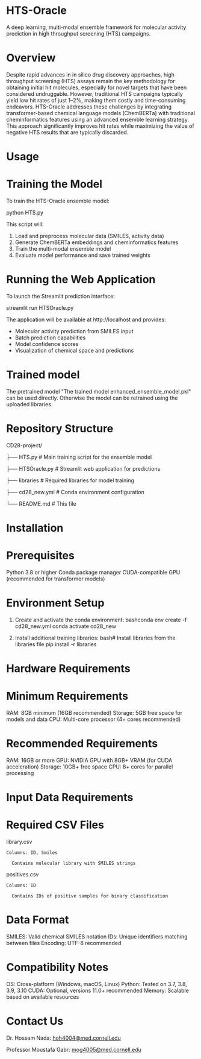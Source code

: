 # HTS-Oracle
A deep learning, multi-modal ensemble framework for molecular activity prediction in high throughput screening (HTS) campaigns.
# Overview
Despite rapid advances in in silico drug discovery approaches, high throughput screening (HTS) assays remain the key methodology for obtaining initial hit molecules, especially for novel targets that have been considered undruggable. However, traditional HTS campaigns typically yield low hit rates of just 1–2%, making them costly and time-consuming endeavors.
HTS-Oracle addresses these challenges by integrating transformer-based chemical language models (ChemBERTa) with traditional cheminformatics features using an advanced ensemble learning strategy. This approach significantly improves hit rates while maximizing the value of negative HTS results that are typically discarded.

# Usage

# Training the Model

To train the HTS-Oracle ensemble model:

python HTS.py

This script will:
  1. Load and preprocess molecular data (SMILES, activity data)
  2. Generate ChemBERTa embeddings and cheminformatics features
  3. Train the multi-modal ensemble model
  4. Evaluate model performance and save trained weights

# Running the Web Application
To launch the Streamlit prediction interface:

  streamlit run HTSOracle.py

The application will be available at http://localhost and provides:

  - Molecular activity prediction from SMILES input
  - Batch prediction capabilities
  - Model confidence scores
  - Visualization of chemical space and predictions

# Trained model

The pretrained model "The trained model enhanced_ensemble_model.pkl" can be used directly. Otherwise the model can be retrained using the uploaded libraries.

# Repository Structure
CD28-project/

├── HTS.py                 # Main training script for the ensemble model

├── HTSOracle.py          # Streamlit web application for predictions

├── libraries             # Required libraries for model training

├── cd28_new.yml         # Conda environment configuration

└── README.md            # This file

# Installation

# Prerequisites
Python 3.8 or higher
Conda package manager
CUDA-compatible GPU (recommended for transformer models)

# Environment Setup
1. Create and activate the conda environment:
bashconda env create -f cd28_new.yml
conda activate cd28_new

2. Install additional training libraries:
bash# Install libraries from the libraries file
pip install -r libraries

# Hardware Requirements

# Minimum Requirements
RAM: 8GB minimum (16GB recommended)
Storage: 5GB free space for models and data
CPU: Multi-core processor (4+ cores recommended)

# Recommended Requirements
RAM: 16GB or more
GPU: NVIDIA GPU with 8GB+ VRAM (for CUDA acceleration)
Storage: 10GB+ free space
CPU: 8+ cores for parallel processing

# Input Data Requirements

# Required CSV Files
  library.csv
  
    Columns: ID, Smiles
    
      Contains molecular library with SMILES strings
      
  positives.csv
  
    Columns: ID
    
      Contains IDs of positive samples for binary classification
      
# Data Format
SMILES: Valid chemical SMILES notation
IDs: Unique identifiers matching between files
Encoding: UTF-8 recommended

# Compatibility Notes
OS: Cross-platform (Windows, macOS, Linux)
Python: Tested on 3.7, 3.8, 3.9, 3.10
CUDA: Optional, versions 11.0+ recommended
Memory: Scalable based on available resources

# Contact Us
Dr. Hossam Nada: hoh4004@med.cornell.edu

Professor Moustafa Gabr: mog4005@med.cornell.edu

